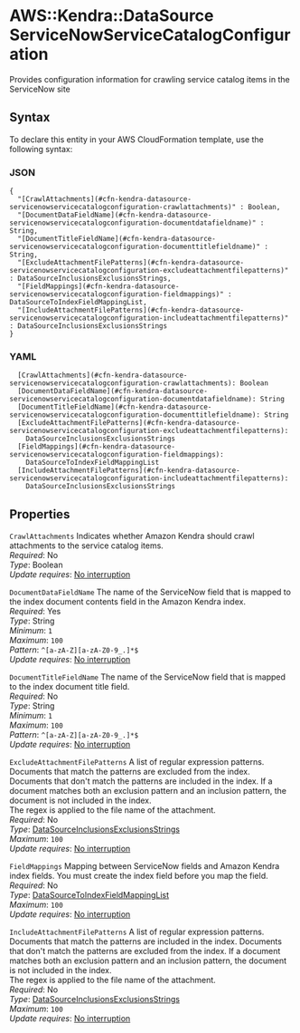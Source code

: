 # AWS::Kendra::DataSource ServiceNowServiceCatalogConfiguration<a name="aws-properties-kendra-datasource-servicenowservicecatalogconfiguration"></a>

Provides configuration information for crawling service catalog items in the ServiceNow site

## Syntax<a name="aws-properties-kendra-datasource-servicenowservicecatalogconfiguration-syntax"></a>

To declare this entity in your AWS CloudFormation template, use the following syntax:

### JSON<a name="aws-properties-kendra-datasource-servicenowservicecatalogconfiguration-syntax.json"></a>

```
{
  "[CrawlAttachments](#cfn-kendra-datasource-servicenowservicecatalogconfiguration-crawlattachments)" : Boolean,
  "[DocumentDataFieldName](#cfn-kendra-datasource-servicenowservicecatalogconfiguration-documentdatafieldname)" : String,
  "[DocumentTitleFieldName](#cfn-kendra-datasource-servicenowservicecatalogconfiguration-documenttitlefieldname)" : String,
  "[ExcludeAttachmentFilePatterns](#cfn-kendra-datasource-servicenowservicecatalogconfiguration-excludeattachmentfilepatterns)" : DataSourceInclusionsExclusionsStrings,
  "[FieldMappings](#cfn-kendra-datasource-servicenowservicecatalogconfiguration-fieldmappings)" : DataSourceToIndexFieldMappingList,
  "[IncludeAttachmentFilePatterns](#cfn-kendra-datasource-servicenowservicecatalogconfiguration-includeattachmentfilepatterns)" : DataSourceInclusionsExclusionsStrings
}
```

### YAML<a name="aws-properties-kendra-datasource-servicenowservicecatalogconfiguration-syntax.yaml"></a>

```
  [CrawlAttachments](#cfn-kendra-datasource-servicenowservicecatalogconfiguration-crawlattachments): Boolean
  [DocumentDataFieldName](#cfn-kendra-datasource-servicenowservicecatalogconfiguration-documentdatafieldname): String
  [DocumentTitleFieldName](#cfn-kendra-datasource-servicenowservicecatalogconfiguration-documenttitlefieldname): String
  [ExcludeAttachmentFilePatterns](#cfn-kendra-datasource-servicenowservicecatalogconfiguration-excludeattachmentfilepatterns): 
    DataSourceInclusionsExclusionsStrings
  [FieldMappings](#cfn-kendra-datasource-servicenowservicecatalogconfiguration-fieldmappings): 
    DataSourceToIndexFieldMappingList
  [IncludeAttachmentFilePatterns](#cfn-kendra-datasource-servicenowservicecatalogconfiguration-includeattachmentfilepatterns): 
    DataSourceInclusionsExclusionsStrings
```

## Properties<a name="aws-properties-kendra-datasource-servicenowservicecatalogconfiguration-properties"></a>

`CrawlAttachments`  <a name="cfn-kendra-datasource-servicenowservicecatalogconfiguration-crawlattachments"></a>
Indicates whether Amazon Kendra should crawl attachments to the service catalog items\.   
*Required*: No  
*Type*: Boolean  
*Update requires*: [No interruption](https://docs.aws.amazon.com/AWSCloudFormation/latest/UserGuide/using-cfn-updating-stacks-update-behaviors.html#update-no-interrupt)

`DocumentDataFieldName`  <a name="cfn-kendra-datasource-servicenowservicecatalogconfiguration-documentdatafieldname"></a>
The name of the ServiceNow field that is mapped to the index document contents field in the Amazon Kendra index\.  
*Required*: Yes  
*Type*: String  
*Minimum*: `1`  
*Maximum*: `100`  
*Pattern*: `^[a-zA-Z][a-zA-Z0-9_.]*$`  
*Update requires*: [No interruption](https://docs.aws.amazon.com/AWSCloudFormation/latest/UserGuide/using-cfn-updating-stacks-update-behaviors.html#update-no-interrupt)

`DocumentTitleFieldName`  <a name="cfn-kendra-datasource-servicenowservicecatalogconfiguration-documenttitlefieldname"></a>
The name of the ServiceNow field that is mapped to the index document title field\.  
*Required*: No  
*Type*: String  
*Minimum*: `1`  
*Maximum*: `100`  
*Pattern*: `^[a-zA-Z][a-zA-Z0-9_.]*$`  
*Update requires*: [No interruption](https://docs.aws.amazon.com/AWSCloudFormation/latest/UserGuide/using-cfn-updating-stacks-update-behaviors.html#update-no-interrupt)

`ExcludeAttachmentFilePatterns`  <a name="cfn-kendra-datasource-servicenowservicecatalogconfiguration-excludeattachmentfilepatterns"></a>
A list of regular expression patterns\. Documents that match the patterns are excluded from the index\. Documents that don't match the patterns are included in the index\. If a document matches both an exclusion pattern and an inclusion pattern, the document is not included in the index\.  
The regex is applied to the file name of the attachment\.  
*Required*: No  
*Type*: [DataSourceInclusionsExclusionsStrings](aws-properties-kendra-datasource-datasourceinclusionsexclusionsstrings.md)  
*Maximum*: `100`  
*Update requires*: [No interruption](https://docs.aws.amazon.com/AWSCloudFormation/latest/UserGuide/using-cfn-updating-stacks-update-behaviors.html#update-no-interrupt)

`FieldMappings`  <a name="cfn-kendra-datasource-servicenowservicecatalogconfiguration-fieldmappings"></a>
Mapping between ServiceNow fields and Amazon Kendra index fields\. You must create the index field before you map the field\.  
*Required*: No  
*Type*: [DataSourceToIndexFieldMappingList](aws-properties-kendra-datasource-datasourcetoindexfieldmappinglist.md)  
*Maximum*: `100`  
*Update requires*: [No interruption](https://docs.aws.amazon.com/AWSCloudFormation/latest/UserGuide/using-cfn-updating-stacks-update-behaviors.html#update-no-interrupt)

`IncludeAttachmentFilePatterns`  <a name="cfn-kendra-datasource-servicenowservicecatalogconfiguration-includeattachmentfilepatterns"></a>
A list of regular expression patterns\. Documents that match the patterns are included in the index\. Documents that don't match the patterns are excluded from the index\. If a document matches both an exclusion pattern and an inclusion pattern, the document is not included in the index\.  
The regex is applied to the file name of the attachment\.  
*Required*: No  
*Type*: [DataSourceInclusionsExclusionsStrings](aws-properties-kendra-datasource-datasourceinclusionsexclusionsstrings.md)  
*Maximum*: `100`  
*Update requires*: [No interruption](https://docs.aws.amazon.com/AWSCloudFormation/latest/UserGuide/using-cfn-updating-stacks-update-behaviors.html#update-no-interrupt)